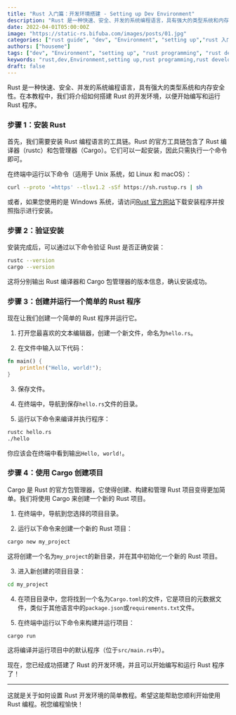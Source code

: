 ```yaml
---
title: "Rust 入门篇：开发环境搭建 - Setting up Dev Environment"
description: "Rust 是一种快速、安全、并发的系统编程语言，具有强大的类型系统和内存安全性。在本教程中，我们将介绍如何搭建 Rust 的开发环境，以便开始编写和运行 Rust 程序。"
date: 2022-04-01T05:00:00Z
image: "https://static-rs.bifuba.com/images/posts/01.jpg"
categories: ["rust guide", "dev", "Environment", "setting up","rust 入门篇","rust programming","rust development"]
authors: ["houseme"]
tags: ["dev", "Environment", "setting up", "rust programming", "rust development"]
keywords: "rust,dev,Environment,setting up,rust programming,rust development"
draft: false
---
```


Rust 是一种快速、安全、并发的系统编程语言，具有强大的类型系统和内存安全性。在本教程中，我们将介绍如何搭建 Rust 的开发环境，以便开始编写和运行 Rust 程序。

### 步骤 1：安装 Rust

首先，我们需要安装 Rust 编程语言的工具链。Rust 的官方工具链包含了 Rust 编译器（rustc）和包管理器（Cargo）。它们可以一起安装，因此只需执行一个命令即可。

在终端中运行以下命令（适用于 Unix 系统，如 Linux 和 macOS）：

```bash
curl --proto '=https' --tlsv1.2 -sSf https://sh.rustup.rs | sh
```

或者，如果您使用的是 Windows 系统，请访问[Rust 官方网站](https://www.rust-lang.org/tools/install)下载安装程序并按照指示进行安装。

### 步骤 2：验证安装

安装完成后，可以通过以下命令验证 Rust 是否正确安装：

```bash
rustc --version
cargo --version
```

这将分别输出 Rust 编译器和 Cargo 包管理器的版本信息，确认安装成功。

### 步骤 3：创建并运行一个简单的 Rust 程序

现在让我们创建一个简单的 Rust 程序并运行它。

1. 打开您最喜欢的文本编辑器，创建一个新文件，命名为`hello.rs`。

2. 在文件中输入以下代码：

```rust
fn main() {
    println!("Hello, world!");
}
```

3. 保存文件。

4. 在终端中，导航到保存`hello.rs`文件的目录。

5. 运行以下命令来编译并执行程序：

```bash
rustc hello.rs
./hello
```

你应该会在终端中看到输出`Hello, world!`。

### 步骤 4：使用 Cargo 创建项目

Cargo 是 Rust 的官方包管理器，它使得创建、构建和管理 Rust 项目变得更加简单。我们将使用 Cargo 来创建一个新的 Rust 项目。

1. 在终端中，导航到您选择的项目目录。

2. 运行以下命令来创建一个新的 Rust 项目：

```bash
cargo new my_project
```

这将创建一个名为`my_project`的新目录，并在其中初始化一个新的 Rust 项目。

3. 进入新创建的项目目录：

```bash
cd my_project
```

4. 在项目目录中，您将找到一个名为`Cargo.toml`的文件，它是项目的元数据文件，类似于其他语言中的`package.json`或`requirements.txt`文件。

5. 在终端中运行以下命令来构建并运行项目：

```bash
cargo run
```

这将编译并运行项目中的默认程序（位于`src/main.rs`中）。

现在，您已经成功搭建了 Rust 的开发环境，并且可以开始编写和运行 Rust 程序了！

---

这就是关于如何设置 Rust 开发环境的简单教程。希望这能帮助您顺利开始使用 Rust 编程。祝您编程愉快！
